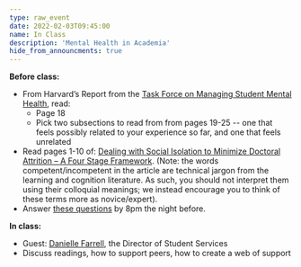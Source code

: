 ```yaml
---
type: raw_event
date: 2022-02-03T09:45:00
name: In Class
description: 'Mental Health in Academia'
hide_from_announcments: true
---
```


**Before class:** 
* From Harvard’s Report from the [Task Force on Managing Student Mental Health](https://provost.harvard.edu/files/provost/files/report_of_the_task_force_on_managing_student_mental_health.pdf), read:
  * Page 18
  * Pick two subsections to read from from pages 19-25 -- one that feels possibly related to your experience so far, and one that feels unrelated
* Read pages 1-10 of: [Dealing with Social Isolation to Minimize Doctoral Attrition – A Four Stage Framework](https://core.ac.uk/download/pdf/190398024.pdf). (Note: the words competent/incompetent in the article are technical jargon from the learning and cognition literature. As such, you should not interpret them using their colloquial meanings; we instead encourage you to think of these terms more as novice/expert).
* Answer [these questions](https://docs.google.com/forms/d/e/1FAIpQLSdZL8OJKyM1bzMihPinIQxnDm3w0hryaZOPENWs1BcrouZRWQ/viewform?usp=sf_link) by 8pm the night before.

**In class:**
* Guest: [Danielle Farrell](https://gsas.harvard.edu/person/danielle-farrell), the Director of Student Services
* Discuss readings, how to support peers, how to create a web of support
